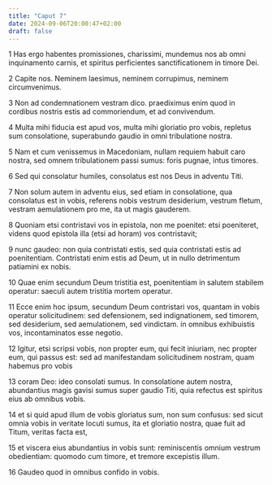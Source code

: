 ```yaml
---
title: "Caput 7"
date: 2024-09-06T20:00:47+02:00
draft: false
---
```



1 Has ergo habentes promissiones, charissimi, mundemus nos ab omni inquinamento carnis, et spiritus perficientes sanctificationem in timore Dei.

2 Capite nos. Neminem laesimus, neminem corrupimus, neminem circumvenimus.

3 Non ad condemnationem vestram dico. praediximus enim quod in cordibus nostris estis ad commoriendum, et ad convivendum.

4 Multa mihi fiducia est apud vos, multa mihi gloriatio pro vobis, repletus sum consolatione, superabundo gaudio in omni tribulatione nostra.

5 Nam et cum venissemus in Macedoniam, nullam requiem habuit caro nostra, sed omnem tribulationem passi sumus: foris pugnae, intus timores.

6 Sed qui consolatur humiles, consolatus est nos Deus in adventu Titi.

7 Non solum autem in adventu eius, sed etiam in consolatione, qua consolatus est in vobis, referens nobis vestrum desiderium, vestrum fletum, vestram aemulationem pro me, ita ut magis gauderem.

8 Quoniam etsi contristavi vos in epistola, non me poenitet: etsi poeniteret, videns quod epistola illa (etsi ad horam) vos contristavit;

9 nunc gaudeo: non quia contristati estis, sed quia contristati estis ad poenitentiam. Contristati enim estis ad Deum, ut in nullo detrimentum patiamini ex nobis.

10 Quae enim secundum Deum tristitia est, poenitentiam in salutem stabilem operatur: saeculi autem tristitia mortem operatur.

11 Ecce enim hoc ipsum, secundum Deum contristari vos, quantam in vobis operatur solicitudinem: sed defensionem, sed indignationem, sed timorem, sed desiderium, sed aemulationem, sed vindictam. in omnibus exhibuistis vos, incontaminatos esse negotio.

12 Igitur, etsi scripsi vobis, non propter eum, qui fecit iniuriam, nec propter eum, qui passus est: sed ad manifestandam solicitudinem nostram, quam habemus pro vobis

13 coram Deo: ideo consolati sumus. In consolatione autem nostra, abundantius magis gavisi sumus super gaudio Titi, quia refectus est spiritus eius ab omnibus vobis.

14 et si quid apud illum de vobis gloriatus sum, non sum confusus: sed sicut omnia vobis in veritate locuti sumus, ita et gloriatio nostra, quae fuit ad Titum, veritas facta est,

15 et viscera eius abundantius in vobis sunt: reminiscentis omnium vestrum obedientiam: quomodo cum timore, et tremore excepistis illum.

16 Gaudeo quod in omnibus confido in vobis.

